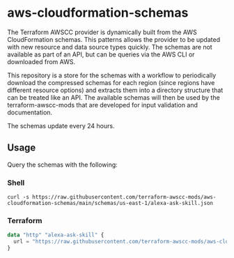 # aws-cloudformation-schemas

The Terraform AWSCC provider is dynamically built from the AWS CloudFormation schemas.  This patterns allows the provider to be updated with new resource and data source types quickly.  The schemas are not available as part of an API, but can be queries via the AWS CLI or downloaded from AWS.

This repository is a store for the schemas with a workflow to periodically download the compressed schemas for each region (since regions have different resource options) and extracts them into a directory structure that can be treated like an API.  The available schemas will then be used by the terraform-awscc-mods that are developed for input validation and documentation.

The schemas update every 24 hours.

## Usage

Query the schemas with the following:

### Shell

```shell
curl -s https://raw.githubusercontent.com/terraform-awscc-mods/aws-cloudformation-schemas/main/schemas/us-east-1/alexa-ask-skill.json
```

### Terraform

```terraform
data "http" "alexa-ask-skill" {
  url = "https://raw.githubusercontent.com/terraform-awscc-mods/aws-cloudformation-schemas/main/schemas/us-east-1/alexa-ask-skill.json"
}
```
